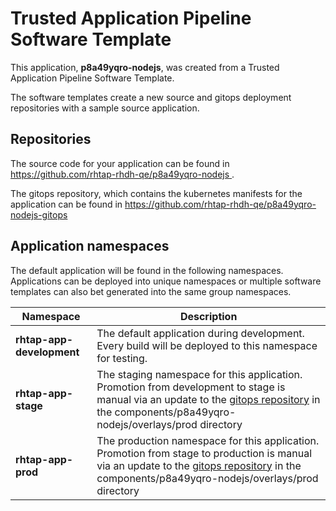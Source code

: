 # Trusted Application Pipeline Software Template

This application, **p8a49yqro-nodejs**, was created from a Trusted Application Pipeline Software Template.

The software templates create a new source and gitops deployment repositories with a sample source application. 

## Repositories

The source code for your application can be found in [https://github.com/rhtap-rhdh-qe/p8a49yqro-nodejs ](https://github.com/rhtap-rhdh-qe/p8a49yqro-nodejs ).
 
The gitops repository, which contains the kubernetes manifests for the application can be found in 
[https://github.com/rhtap-rhdh-qe/p8a49yqro-nodejs-gitops ](https://github.com/rhtap-rhdh-qe/p8a49yqro-nodejs-gitops ) 

## Application namespaces 

The default application will be found in the following namespaces. Applications can be deployed into unique namespaces or multiple software templates can also bet generated into the same group namespaces.  

|  Namespace   |  Description   |  
| -------- | -------- |   
| **rhtap-app-development** | The default application during development. Every build will be deployed to this namespace for testing. | 
| **rhtap-app-stage** | The staging namespace for this application. Promotion from development to stage is manual via an update to the [gitops repository](https://github.com/rhtap-rhdh-qe/p8a49yqro-nodejs-gitops ) in the components/p8a49yqro-nodejs/overlays/prod directory |  
| **rhtap-app-prod** | The production namespace for this application. Promotion from stage to production is manual via an update to the [gitops repository](https://github.com/rhtap-rhdh-qe/p8a49yqro-nodejs-gitops ) in the components/p8a49yqro-nodejs/overlays/prod directory | 